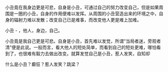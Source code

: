 小丑竟在我身边更是可悲，自身是小丑，可通过自己的努力改变自己，但是如果周围是一圈的小丑，自身的作用便难以发挥。从周围的小丑营造出来的环境之中，自身的辐射力难以发散；改变自己已是难事，而改变他人更是难上加难。

小丑 - ，他人，身边，自己。

小丑竟是我自己更是可悲。自身是小丑，首先难以发觉，所谓“当局者迷，旁观者清”便是此说。一般而言，看大他人的短处简单，而看到自己的短处更难，哪怕看到了，也很难有毅力去做出改变。就算发觉自己是小丑，惹人发笑，自知却

什么是小丑？癫狂？惹人发笑？跳梁？